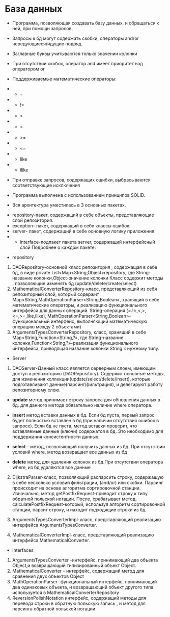 # База данных

* Программа, позволяющая создавать базу данных, и обращаться к ней, при помощи запросов.

* Запросы к бд могут содержать скобки, операторы and/or чередующиеся/идущие подряд.
* Заглавные буквы учитываются только значении колонки
* При отсутствии скобок, оператор and имеет приоритет над оператором or
* Поддерживаемые математические операторы:
*
    * =
*
    * !=
*
    * \>
*
    * \<
*
    * \>=
*
    * \<=
*
    * like
*
    * ilike
* При отправке запросов, содержащих ошибки, выбрасываются соответствующие исключения 
* Программа выполнена с использованием принципов SOLID.

* Вся архитектура уместилась в 3 основных пакетах.

- repository-пакет, содержащий в себе объекты, представляющие слой репозитория.
- exception- пакет, содержащий в себе классы ошибок.
- server- пакет, содержащий в себе основную логику приложения
-
    - interface-подпакет пакета server, содержащий интерфейсный слой
      Подробнее о каждом пакете:

* repository

1. DAORepository-основной класс репозитория , содержащая в себе бд,
   в виде private List<Map<String,Object»repository, где
   String-название колонки,Object-значение колонки
   Класс содержит методы , позволяющие изменять бд (update/delete/create/select)
2. MathematicalConverterRepository-класс, представляющий из себя репозиторный слой,
   который содержит Map<String,MathOperationParser<String,Boolean», хранящий в себе
   математические операторы, и реализацию функционального интерфейса для данных операций.
   String-операция (=.!=,<,>,<=,>=,like,ilike), MathOperationParser<String,Boolean>-функциональный интерфейс,
   выполняющий математическую операцию между 2 объектами)
3. ArgumentsTypesConverterRepository, класс, хранящий в себе Map<String,Function<String,?», где
   String-название колонки,Function<String,?»-реализация функционального интерфейса,
   приводящая название колонки String к нужному типу.

* Server

1. DAOServer-Данный класс является серверным слоем, имеющим доступ к репозиторию (DAORepository).
   Содержит основные методы, для изменения коллекции(update/select/delete/insert),
   которые подготавливают данные(парсинг/фильтрация), и
   делегируют работу репозиторному слою.

- **update** метод принимает строку запроса для обновления данных в бд.
  для данного метода обязательно наличие where оператора.

- **insert** метод вставки данных в бд. Если бд пуста, первый запрос будет полностью
  вставлен в бд (при наличии отсутствия ошибок в запросе).
  Если бд не пуста, метод вставки проверит, что вставляемые данные (ключи) содержатся в бд.
  Это необходимо для поддержания консистентности данных.
- **select** - метод, позволяющий получить данных из бд. При отсутствии условий where,
  метод возвращает все данных из бд
- **delete** метод для удаления колонок из бд.При отсутствии оператора where,
  из бд удаляются все данные

2. DijkstraParser-класс, позволяющий распарсить строку, содержащую в себе несколько условий фильтрации,
   (and/or) или скобки. Парсинг происходит на основе алгоритма сортировочной станции.
   Изначально, метод getPostfixRequest-приводит строку к типу обратной польской
   нотации. После, срабатывает метод, calculatePostfixRequest-который, используя алгоритм сортировочной станции,
   парсит строку, и находит подходящие строки из бд
3. ArgumentsTypesConverterImpl-класс, представляющий реализацию интерфейса ArgumentsTypesConverter.

4. MathematicalConverterImpl-класс, представляющий реализацию интерфейса MathematicalConverter.

* interfaces

1. ArgumentsTypesConverter -интерфейс, принимающий два объекта Object,и возвращающий
   типизированный объект Object.
2. MathematicalConverter - интерфейс, содержащий метод для сравнения двух объектов Object
3. MathOperationParser- функциональный интерфейс, принимающий два одинаковых объекта, и возвращающий
   объект другого типа. используется в MathematicalConverterRepository
4. ReversionPolishNotation интерфейс, содержащий методы для перевода строки в обратную польскую запись
   , и метод для парсинга обратной польской нотации
